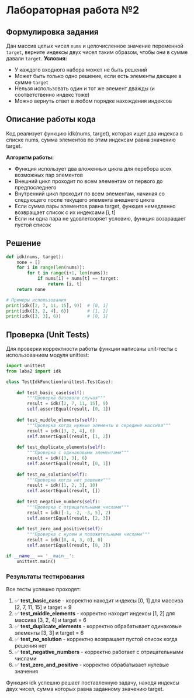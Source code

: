 # Лабораторная работа №2
## Формулировка задания
Дан массив целых чисел `nums` и целочисленное значение переменной `target`, верните индексы двух чисел таким образом, чтобы они в сумме давали `target`. 
**Условия:**
- У каждого входного набора может не быть решений
- Может быть только одно решение, если есть элементы дающие в сумме `target`
- Нельзя использовать один и тот же элемент дважды (и соответственно индекс тоже)
- Можно вернуть ответ в любом порядке нахождения индексов

## Описание работы кода

Код реализует функцию idk(nums, target), которая ищет два индекса в списке nums, сумма элементов по этим индексам равна значению target.

**Алгоритм работы:**
- Функция использует два вложенных цикла для перебора всех возможных пар элементов
- Внешний цикл проходит по всем элементам от первого до предпоследнего
- Внутренний цикл проходит по всем элементам, начиная со следующего после текущего элемента внешнего цикла
- Если сумма пары элементов равна target, функция немедленно возвращает список с их индексами [i, t]
- Если ни одна пара не удовлетворяет условию, функция возвращает пустой список

## Решение

```python
def idk(nums, target):
    none = []
    for i in range(len(nums)):
        for t in range(i+1, len(nums)):
            if nums[i] + nums[t] == target:
                return [i, t]
    return none

# Примеры использования
print(idk([2, 7, 11, 15], 9))  # [0, 1]
print(idk([3, 2, 4], 6))       # [1, 2]
print(idk([3, 3], 6))          # [0, 1]
```

## Проверка (Unit Tests)

Для проверки корректности работы функции написаны unit-тесты с использованием модуля unittest:

```python
import unittest
from laba2 import idk

class TestIdkFunction(unittest.TestCase):
    
    def test_basic_case(self):
        """Проверка базового случая"""
        result = idk([2, 7, 11, 15], 9)
        self.assertEqual(result, [0, 1])
    
    def test_middle_elements(self):
        """Проверка когда нужные элементы в середине массива"""
        result = idk([3, 2, 4], 6)
        self.assertEqual(result, [1, 2])
    
    def test_duplicate_elements(self):
        """Проверка с одинаковыми элементами"""
        result = idk([3, 3], 6)
        self.assertEqual(result, [0, 1])
    
    def test_no_solution(self):
        """Проверка когда нет решения"""
        result = idk([1, 2, 3], 10)
        self.assertEqual(result, [])
    
    def test_negative_numbers(self):
        """Проверка с отрицательными числами"""
        result = idk([-1, -2, -3, 5], 2)
        self.assertEqual(result, [2, 3])
    
    def test_zero_and_positive(self):
        """Проверка с нулем и положительными числами"""
        result = idk([0, 4, 3, 0], 0)
        self.assertEqual(result, [0, 3])

if __name__ == '__main__':
    unittest.main()
```

### Результаты тестирования

Все тесты успешно проходят:

1. ✅ **test_basic_case** - корректно находит индексы [0, 1] для массива [2, 7, 11, 15] и target = 9
2. ✅ **test_middle_elements** - корректно находит индексы [1, 2] для массива [3, 2, 4] и target = 6
3. ✅ **test_duplicate_elements** - корректно обрабатывает одинаковые элементы [3, 3] и target = 6
4. ✅ **test_no_solution** - корректно возвращает пустой список когда решения нет
5. ✅ **test_negative_numbers** - корректно работает с отрицательными числами
6. ✅ **test_zero_and_positive** - корректно обрабатывает нулевые значения

Функция idk успешно решает поставленную задачу, находя индексы двух чисел, сумма которых равна заданному значению target.